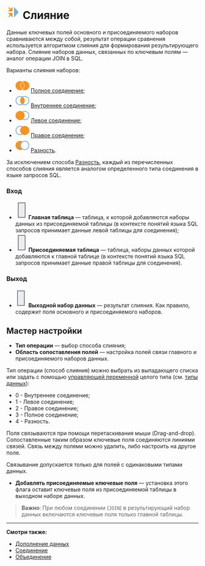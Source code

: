 # ![Слияние](../../../images/icons/components/join-data_default.svg) Слияние

Данные ключевых полей основного и присоединяемого наборов сравниваются между собой, результат операции сравнения используется алгоритмом слияния для формирования результирующего набора. Слияние наборов данных, связанных по ключевым полям — аналог операции JOIN в SQL.

Варианты слияния наборов:

* ![ ](../../../images/icons/joindata/join-full_default.svg) [Полное соединение](./cross.md);
* ![ ](../../../images/icons/joindata/join-inner_default.svg) [Внутреннее соединение](./inner.md);
* ![ ](../../../images/icons/joindata/join-left_default.svg) [Левое соединение](./left.md);
* ![ ](../../../images/icons/joindata/join-right_default.svg) [Правое соединение](./right.md);
* ![ ](../../../images/icons/joindata/join-diff_default.svg) [Разность](./distinct.md).

За исключением способа [Разность](./distinct.md), каждый из перечисленных способов слияния является аналогом определенного типа соединения в языке запросов SQL.

### Вход

* ![Главная таблица](../../../images/icons/app/node/ports/inputs/table_inactive.svg) **Главная таблица** — таблица, к которой добавляются наборы данных из присоединяемой таблицы (в контексте понятий языка SQL запросов принимает данные левой таблицы для соединения);
* ![Присоединяемая таблица](../../../images/icons/app/node/ports/inputs/table_inactive.svg) **Присоединяемая таблица** — таблица, наборы данных которой добавляются к главной таблице (в контексте понятий языка SQL запросов принимает данные правой таблицы для соединения).

### Выход

* ![Выходной набор данных](../../../images/icons/app/node/ports/outputs/table_inactive.svg) **Выходной набор данных** — результат слияния. Как правило, содержит поля основного и присоединяемого наборов.

## Мастер настройки

* **Тип операции** — выбор способа слияния;
* **Область сопоставления полей** — настройка полей связи главного и присоединяемого наборов данных.

Тип операции (способ слияния) можно выбрать из выпадающего списка или задать с помощью [управляющей переменной](../../../scenario/variables/control-variables.md) целого типа (см. [типы данных](../../../data/datatype.md)):

* 0 - Внутреннее соединение;
* 1 - Левое соединение;
* 2 - Правое соединение;
* 3 - Полное соединение;
* 4 - Разность.

Поля связываются при помощи перетаскивания мыши (Drag-and-drop). Сопоставленные таким образом ключевые поля соединяются линиями связей. Связь между полями можно удалить, либо настроить на другое поле.

Связывание допускается только для полей с одинаковыми типами данных.

* **Добавлять присоединяемые ключевые поля** — установка этого флага оставит ключевые поля из присоединяемой таблицы в выходном наборе данных.

> **Важно**: При любом соединении (`JOIN`) в результирующий набор данных включаются ключевые поля только главной таблицы.

---

**Смотри также:**

* [Дополнение данных](../supplementation.md)
* [Соединение](../addition.md)
* [Объединение](../union.md)
